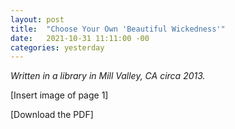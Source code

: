 ```yaml
---
layout: post
title:  "Choose Your Own 'Beautiful Wickedness'"
date:   2021-10-31 11:11:00 -00
categories: yesterday
---
```

*Written in a library in Mill Valley, CA circa 2013.*

[Insert image of page 1]

[Download the PDF]
